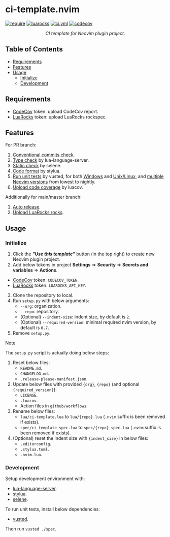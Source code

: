 <!-- markdownlint-disable MD001 MD013 MD034 MD033 MD051 -->

# ci-template.nvim

<p>
<a href="https://github.com/neovim/neovim/releases/v0.7.0"><img alt="require" src="https://img.shields.io/badge/require-0.7%2B-blue" /></a>
<a href="https://luarocks.org/modules/linrongbin16/ci-template.nvim"><img alt="luarocks" src="https://img.shields.io/luarocks/v/linrongbin16/ci-template.nvim" /></a>
<a href="https://github.com/linrongbin16/ci-template.nvim/actions/workflows/ci.yml"><img alt="ci.yml" src="https://img.shields.io/github/actions/workflow/status/linrongbin16/ci-template.nvim/ci.yml?label=ci" /></a>
<a href="https://app.codecov.io/github/linrongbin16/ci-template.nvim"><img alt="codecov" src="https://img.shields.io/codecov/c/github/linrongbin16/ci-template.nvim/main?label=codecov" /></a>
</p>

<p align="center"><i>
CI template for Neovim plugin project.
</i></p>

## Table of Contents

- [Requirements](#requirements)
- [Features](#features)
- [Usage](#usage)
  - [Initialize](#initialize)
  - [Development](#development)

## Requirements

- [CodeCov](https://about.codecov.io/) token: upload CodeCov report.
- [LuaRocks](https://luarocks.org/) token: upload LuaRocks rockspec.

## Features

For PR branch:

1. [Conventional commits check](https://github.com/linrongbin16/ci-template.nvim/blob/a12dc1f0434955325bf54820d35da737adfa46ec/.github/workflows/ci.yml?plain=1#L15).
2. [Type check](https://github.com/linrongbin16/ci-template.nvim/blob/a12dc1f0434955325bf54820d35da737adfa46ec/.github/workflows/ci.yml?plain=1#L29) by lua-language-server.
3. [Static check](https://github.com/linrongbin16/ci-template.nvim/blob/a12dc1f0434955325bf54820d35da737adfa46ec/.github/workflows/ci.yml?plain=1#L35) by selene.
4. [Code format](https://github.com/linrongbin16/ci-template.nvim/blob/3657a9b4f672d64a56269a1c1794193352dbb316/.github/workflows/ci.yml?plain=1#L38) by stylua.
5. [Run unit tests](https://github.com/linrongbin16/ci-template.nvim/blob/3657a9b4f672d64a56269a1c1794193352dbb316/.github/workflows/ci.yml?plain=1#L48-L93) by vusted, for both [Windows](https://github.com/linrongbin16/ci-template.nvim/blob/3657a9b4f672d64a56269a1c1794193352dbb316/.github/workflows/ci.yml?plain=1#L48) and [Unix/Linux](https://github.com/linrongbin16/ci-template.nvim/blob/3657a9b4f672d64a56269a1c1794193352dbb316/.github/workflows/ci.yml?plain=1#L69), and [multiple Neovim versions](https://github.com/linrongbin16/ci-template.nvim/blob/3657a9b4f672d64a56269a1c1794193352dbb316/.github/workflows/ci.yml?plain=1#L75) from lowest to nightly.
6. [Upload code coverage](https://github.com/linrongbin16/ci-template.nvim/blob/3657a9b4f672d64a56269a1c1794193352dbb316/.github/workflows/ci.yml?plain=1#L94) by luacov.

Additionally for main/master branch:

1. [Auto release](https://github.com/linrongbin16/ci-template.nvim/blob/3657a9b4f672d64a56269a1c1794193352dbb316/.github/workflows/ci.yml?plain=1#L139).
2. [Upload LuaRocks rocks](https://github.com/linrongbin16/ci-template.nvim/blob/3657a9b4f672d64a56269a1c1794193352dbb316/.github/workflows/ci.yml?plain=1#L152).

## Usage

### Initialize

1. Click the **_"Use this template"_** button (in the top right) to create new Neovim plugin project.
2. Add below tokens in project **Settings** => **Security** => **Secrets and variables** => **Actions**.
  - [CodeCov](https://about.codecov.io/) token: `CODECOV_TOKEN`.
  - [LuaRocks](https://luarocks.org/) token: `LUAROCKS_API_KEY`.
3. Clone the repository to local.
4. Run `setup.py` with below arguments:
   - `--org`: organization.
   - `--repo`: repository.
   - (Optional) `--indent-size`: indent size, by default is `2`.
   - (Optional) `--required-version`: minimal required nvim version, by default is `0.7`.
5. Remove `setup.py`.

> [!NOTE]
>
> The `setup.py` script is actually doing below steps:
>
> 1. Reset below files:
>    - `README.md`.
>    - `CHANGELOG.md`.
>    - `.release-please-manifest.json`.
> 2. Update below files with provided `{org}`, `{repo}` (and optional `{required_version}`):
>    - `LICENSE`.
>    - `.luacov`.
>    - Action files in `github/workflows`.
> 3. Rename below files:
>    - `lua/ci-template.lua` to `lua/{repo}.lua` (`.nvim` suffix is been removed if exists).
>    - `spec/ci_template_spec.lua` to `spec/{repo}_spec.lua` (`.nvim` suffix is been removed if exists).
> 4. (Optional) reset the indent size with `{indent_size}` in below files:
>    - `.editorconfig`.
>    - `.stylua.toml`.
>    - `.nvim.lua`.

### Development

Setup development environment with:

- [lua-language-server](https://github.com/LuaLS/lua-language-server).
- [stylua](https://github.com/JohnnyMorganz/StyLua).
- [selene](https://github.com/Kampfkarren/selene).

To run unit tests, install below dependencies:

- [vusted](https://github.com/notomo/vusted).

Then run `vusted ./spec`.
